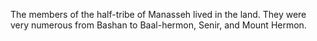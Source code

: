 The members of the half-tribe of Manasseh lived in the land. They were very numerous from Bashan to Baal-hermon, Senir, and Mount Hermon.
